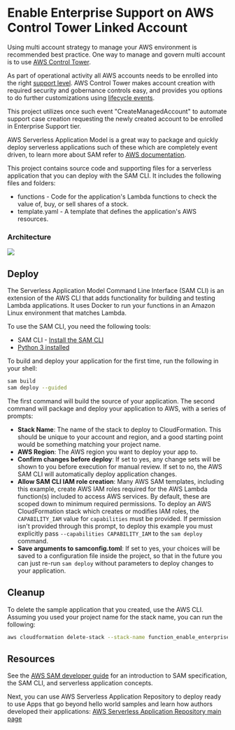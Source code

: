 # Enable Enterprise Support on AWS Control Tower Linked Account 

Using multi account strategy to manage your AWS environment is recommended best practice. One way to manage and govern multi account is to use [AWS Control Tower](https://aws.amazon.com/controltower/).

As part of operational activity all AWS accounts needs to be enrolled into the right [support level](https://aws.amazon.com/premiumsupport/plans/). AWS Control Tower makes account creation with required security and gobernance controls easy, and provides you options to do further customizations using [lifecycle events](https://docs.aws.amazon.com/controltower/latest/userguide/lifecycle-events.html).

This project utilizes once such event "CreateManagedAccount" to automate support case creation requesting the newly created account to be enrolled in Enterprise Support tier. 

AWS Serverless Application Model is a great way to package and quickly deploy serverless applications such of these which are completely event driven, to learn more about SAM refer to [AWS documentation](https://docs.aws.amazon.com/serverless-application-model/latest/developerguide/what-is-sam.html).

This project contains source code and supporting files for a serverless application that you can deploy with the SAM CLI. It includes the following files and folders:

- functions - Code for the application's Lambda functions to check the value of, buy, or sell shares of a stock.
- template.yaml - A template that defines the application's AWS resources.

### Architecture
![](https://github.com/vsr2158/ControlTower_ConfigRecorder_override/blob/main/AWS-ControlTower-ConfigRecorder-Override.drawio.png?raw=1)

## Deploy

The Serverless Application Model Command Line Interface (SAM CLI) is an extension of the AWS CLI that adds functionality for building and testing Lambda applications. It uses Docker to run your functions in an Amazon Linux environment that matches Lambda.

To use the SAM CLI, you need the following tools:

* SAM CLI - [Install the SAM CLI](https://docs.aws.amazon.com/serverless-application-model/latest/developerguide/serverless-sam-cli-install.html)
* [Python 3 installed](https://www.python.org/downloads/)

To build and deploy your application for the first time, run the following in your shell:

```bash
sam build 
sam deploy --guided
```

The first command will build the source of your application. The second command will package and deploy your application to AWS, with a series of prompts:

* **Stack Name**: The name of the stack to deploy to CloudFormation. This should be unique to your account and region, and a good starting point would be something matching your project name.
* **AWS Region**: The AWS region you want to deploy your app to.
* **Confirm changes before deploy**: If set to yes, any change sets will be shown to you before execution for manual review. If set to no, the AWS SAM CLI will automatically deploy application changes.
* **Allow SAM CLI IAM role creation**: Many AWS SAM templates, including this example, create AWS IAM roles required for the AWS Lambda function(s) included to access AWS services. By default, these are scoped down to minimum required permissions. To deploy an AWS CloudFormation stack which creates or modifies IAM roles, the `CAPABILITY_IAM` value for `capabilities` must be provided. If permission isn't provided through this prompt, to deploy this example you must explicitly pass `--capabilities CAPABILITY_IAM` to the `sam deploy` command.
* **Save arguments to samconfig.toml**: If set to yes, your choices will be saved to a configuration file inside the project, so that in the future you can just re-run `sam deploy` without parameters to deploy changes to your application.

## Cleanup

To delete the sample application that you created, use the AWS CLI. Assuming you used your project name for the stack name, you can run the following:

```bash
aws cloudformation delete-stack --stack-name function_enable_enterprisesupport_controltower_linked
```

## Resources

See the [AWS SAM developer guide](https://docs.aws.amazon.com/serverless-application-model/latest/developerguide/what-is-sam.html) for an introduction to SAM specification, the SAM CLI, and serverless application concepts.

Next, you can use AWS Serverless Application Repository to deploy ready to use Apps that go beyond hello world samples and learn how authors developed their applications: [AWS Serverless Application Repository main page](https://aws.amazon.com/serverless/serverlessrepo/)
